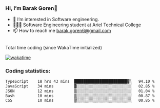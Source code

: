 ###  Hi, I’m Barak Goren👋
- 👀 I’m interested in Software engineering.
- 👨🏼‍🎓 Software Engineering student at Ariel Technical College
- 📫 How to reach me barak.goren6@gmail.com
##
Total time coding (since WakaTime initialized)

[![wakatime](https://wakatime.com/badge/user/5cc5ec80-a806-4ca2-a704-db29274e48cd.svg)](https://wakatime.com/@5cc5ec80-a806-4ca2-a704-db29274e48cd)

   
### Coding statistics:

<!--START_SECTION:waka-->

```txt
TypeScript    18 hrs 43 mins  ███████████████████████▓░   94.10 %
JavaScript    34 mins         ▓░░░░░░░░░░░░░░░░░░░░░░░░   02.85 %
JSON          12 mins         ▒░░░░░░░░░░░░░░░░░░░░░░░░   01.04 %
Bash          10 mins         ▒░░░░░░░░░░░░░░░░░░░░░░░░   00.87 %
CSS           10 mins         ▒░░░░░░░░░░░░░░░░░░░░░░░░   00.85 %
```

<!--END_SECTION:waka-->

<!---
barakgoren/barakgoren is a ✨ special ✨ repository because its `README.md` (this file) appears on your GitHub profile.
You can click the Preview link to take a look at your changes.
--->
